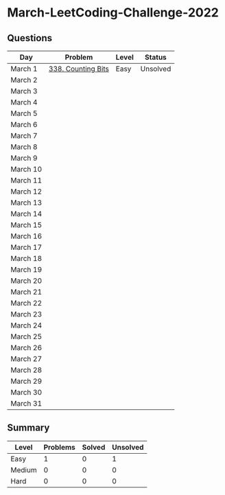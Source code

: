 # March-LeetCoding-Challenge-2022

## Questions
| Day | Problem | Level | Status |
| --- | --- | --- | --- |
| March 1 | [338. Counting Bits](https://leetcode.com/problems/counting-bits/) | Easy | Unsolved |
| March 2 | []() |  |  |
| March 3 | []() |  |  |
| March 4 | []() |  |  |
| March 5 | []() |  |  |
| March 6 | []() |  |  |
| March 7 | []() |  |  |
| March 8 | []() |  |  |
| March 9 | []() |  |  |
| March 10 | []() |  |  |
| March 11 | []() |  |  |
| March 12 | []() |  |  |
| March 13 | []() |  |  |
| March 14 | []() |  |  |
| March 15 | []() |  |  |
| March 16 | []() |  |  |
| March 17 | []() |  |  |
| March 18 | []() |  |  |
| March 19 | []() |  |  |
| March 20 | []() |  |  |
| March 21 | []() |  |  |
| March 22 | []() |  |  |
| March 23 | []() |  |  |
| March 24 | []() |  |  |
| March 25 | []() |  |  |
| March 26 | []() |  |  |
| March 27 | []() |  |  |
| March 28 | []() |  |  |
| March 29 | []() |  |  |
| March 30 | []() |  |  |
| March 31 | []() |  |  |

## Summary
| Level  | Problems | Solved | Unsolved |
| ---    | --- | --- | --- |
| Easy   | 1 | 0 | 1 |
| Medium | 0 | 0 | 0 |
| Hard   | 0 | 0 | 0 |
